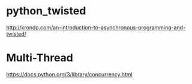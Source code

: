 # python_twisted
http://krondo.com/an-introduction-to-asynchronous-programming-and-twisted/

# Multi-Thread
https://docs.python.org/3/library/concurrency.html
